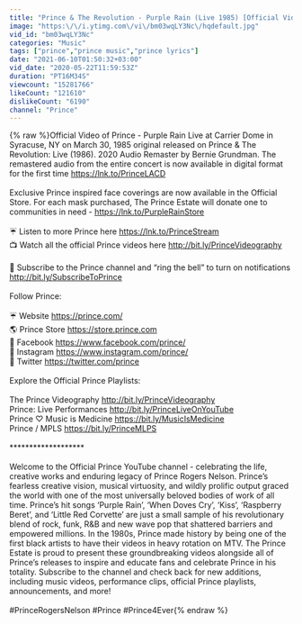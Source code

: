 ```yaml
---
title: "Prince & The Revolution - Purple Rain (Live 1985) [Official Video]"
image: "https:\/\/i.ytimg.com\/vi\/bm03wqLY3Nc\/hqdefault.jpg"
vid_id: "bm03wqLY3Nc"
categories: "Music"
tags: ["prince","prince music","prince lyrics"]
date: "2021-06-10T01:50:32+03:00"
vid_date: "2020-05-22T11:59:53Z"
duration: "PT16M34S"
viewcount: "15281766"
likeCount: "121610"
dislikeCount: "6190"
channel: "Prince"
---
```

{% raw %}Official Video of Prince - Purple Rain Live at Carrier Dome in Syracuse, NY on March 30, 1985 original released on Prince &amp; The Revolution: Live (1986). 2020 Audio Remaster by Bernie Grundman. The remastered audio from the entire concert is now available in digital format for the first time <a rel="nofollow" target="blank" href="https://lnk.to/PrinceLACD">https://lnk.to/PrinceLACD</a><br /><br />Exclusive Prince inspired face coverings are now available in the Official Store.  For each mask purchased, The Prince Estate will donate one to communities in need - <a rel="nofollow" target="blank" href="https://lnk.to/PurpleRainStore">https://lnk.to/PurpleRainStore</a><br /><br />☔️ Listen to more Prince here <a rel="nofollow" target="blank" href="https://lnk.to/PrinceStream">https://lnk.to/PrinceStream</a><br />📺 Watch all the official Prince videos here <a rel="nofollow" target="blank" href="http://bit.ly/PrinceVideography">http://bit.ly/PrinceVideography</a><br /><br />🔔 Subscribe to the Prince channel and “ring the bell” to turn on notifications <a rel="nofollow" target="blank" href="http://bit.ly/SubscribeToPrince">http://bit.ly/SubscribeToPrince</a><br /><br />Follow Prince:<br /><br />☔️ Website <a rel="nofollow" target="blank" href="https://prince.com/">https://prince.com/</a><br />🌎 Prince Store <a rel="nofollow" target="blank" href="https://store.prince.com">https://store.prince.com</a><br />📣 Facebook <a rel="nofollow" target="blank" href="https://www.facebook.com/prince/">https://www.facebook.com/prince/</a><br />📸 Instagram <a rel="nofollow" target="blank" href="https://www.instagram.com/prince/">https://www.instagram.com/prince/</a><br />📱 Twitter <a rel="nofollow" target="blank" href="https://twitter.com/prince">https://twitter.com/prince</a><br /><br />Explore the Official Prince Playlists:<br /><br />The Prince Videography <a rel="nofollow" target="blank" href="http://bit.ly/PrinceVideography">http://bit.ly/PrinceVideography</a><br />Prince: Live Performances <a rel="nofollow" target="blank" href="http://bit.ly/PrinceLiveOnYouTube">http://bit.ly/PrinceLiveOnYouTube</a><br />Prince ♡ Music is Medicine <a rel="nofollow" target="blank" href="https://bit.ly/MusicIsMedicine">https://bit.ly/MusicIsMedicine</a><br />Prince / MPLS <a rel="nofollow" target="blank" href="https://bit.ly/PrinceMLPS">https://bit.ly/PrinceMLPS</a><br /><br />*******************<br /><br />Welcome to the Official Prince YouTube channel - celebrating the life, creative works and enduring legacy of Prince Rogers Nelson. Prince’s fearless creative vision, musical virtuosity, and wildly prolific output graced the world with one of the most universally beloved bodies of work of all time. Prince’s hit songs ‘Purple Rain’, ‘When Doves Cry’, ‘Kiss’, ‘Raspberry Beret’, and ‘Little Red Corvette’ are just a small sample of his revolutionary blend of rock, funk, R&amp;B and new wave pop that shattered barriers and empowered millions. In the 1980s, Prince made history by being one of the first black artists to have their videos in heavy rotation on MTV. The Prince Estate is proud to present these groundbreaking videos alongside all of Prince’s releases to inspire and educate fans and celebrate Prince in his totality. Subscribe to the channel and check back for new additions, including music videos, performance clips, official Prince playlists, announcements, and more!<br /><br />#PrinceRogersNelson #Prince #Prince4Ever{% endraw %}
